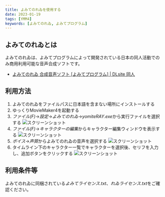 ```yaml
---
title: よみてのれゐを使用する
date: 2023-01-19
tags: [YMM4]
keywords: [よみてのれゐ, よみてプログラム]
---
```

## よみてのれゐとは
<Flex>
    <DLsiteCard store="home" item="RJ376955"/>
</Flex>

よみてのれゐは、よみてプログラムによって開発されている日本の同人活動でのみ商用利用可能な音声合成ソフトです。
- [よみてのれゐ 合成音声ソフト [よみてプログラム] | DLsite 同人](https://www.dlsite.com/home/dlaf/=/t/s/link/work/aid/manju/id/RJ376955.html)

## 利用方法
1. よみてのれゐをファイルパスに日本語を含まない場所にインストールする
1. ゆっくりMovieMaker4を起動する
1. *ファイル(F)*→*設定*→*よみてのれゐ*→*yomiteRAY.exe*から実行ファイルを選択する
![スクリーンショット](YomiteProgram_5615.png)
1. *ファイル(F)*→*キャラクターの編集*からキャラクター編集ウィンドウを表示する
![スクリーンショット](YomiteProgram_5705.png)
1. *ボイス*→*声質*からよみてのれゐの音声を選択する
![スクリーンショット](YomiteProgram_5743.png)
1. タイムライン下のキャラクター一覧でキャラクターを選択後、セリフを入力し、追加ボタンをクリックする
![スクリーンショット](YomiteProgram_5812.png)

## 利用条件等
よみてのれゐに同梱されている*よみてライセンス.txt*、*れゐライセンス.txt*をご確認ください。
